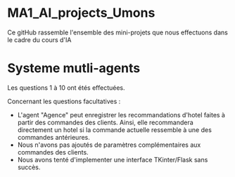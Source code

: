 # MA1_AI_projects_Umons
Ce gitHub rassemble l'ensemble des mini-projets que nous effectuons dans le cadre du cours d'IA


# Systeme mutli-agents
Les questions 1 à 10 ont étés effectuées.

Concernant les questions facultatives : 
- L'agent "Agence" peut enregistrer les recommandations d'hotel faites à partir des commandes des clients. Ainsi, elle recommandera directement un hotel si la commande actuelle ressemble à une des commandes antérieures.
- Nous n'avons pas ajoutés de paramètres complémentaires aux commandes des clients.
- Nous avons tenté d'implementer une interface TKinter/Flask sans succès. 
